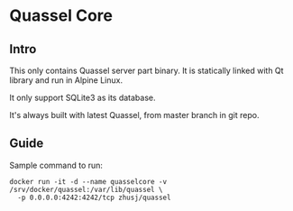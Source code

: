 # Quassel Core

## Intro

This only contains Quassel server part binary. It is statically linked with
Qt library and run in Alpine Linux.

It only support SQLite3 as its database.

It's always built with latest Quassel, from master branch in git repo.

## Guide

Sample command to run:

```
docker run -it -d --name quasselcore -v /srv/docker/quassel:/var/lib/quassel \
  -p 0.0.0.0:4242:4242/tcp zhusj/quassel
```
